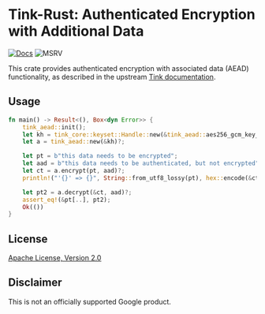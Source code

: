 # Tink-Rust: Authenticated Encryption with Additional Data

[![Docs](https://img.shields.io/badge/docs-rust-brightgreen?style=for-the-badge)](https://docs.rs/tink-aead)
![MSRV](https://img.shields.io/badge/rustc-1.51+-yellow?style=for-the-badge)

This crate provides authenticated encryption with associated data (AEAD) functionality, as described in the upstream
[Tink documentation](https://github.com/google/tink/blob/master/docs/PRIMITIVES.md#authenticated-encryption-with-associated-data).

## Usage

<!-- prettier-ignore-start -->
[embedmd]:# (../examples/aead/src/main.rs Rust /fn main/ /^}/)
```Rust
fn main() -> Result<(), Box<dyn Error>> {
    tink_aead::init();
    let kh = tink_core::keyset::Handle::new(&tink_aead::aes256_gcm_key_template())?;
    let a = tink_aead::new(&kh)?;

    let pt = b"this data needs to be encrypted";
    let aad = b"this data needs to be authenticated, but not encrypted";
    let ct = a.encrypt(pt, aad)?;
    println!("'{}' => {}", String::from_utf8_lossy(pt), hex::encode(&ct));

    let pt2 = a.decrypt(&ct, aad)?;
    assert_eq!(&pt[..], pt2);
    Ok(())
}
```
<!-- prettier-ignore-end -->

## License

[Apache License, Version 2.0](http://www.apache.org/licenses/LICENSE-2.0)

## Disclaimer

This is not an officially supported Google product.
